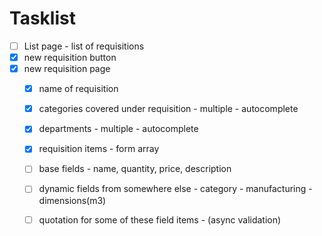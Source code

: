 # Tasklist
- [ ] List page -  list of requisitions
- [x] new requisition button
- [x] new requisition page
    - [x] name of requisition
    - [x] categories covered under requisition - multiple - autocomplete
    - [x] departments - multiple - autocomplete

    - [x] requisition items - form array
    - [ ] base fields - name, quantity, price, description
    - [ ] dynamic fields from somewhere else - category - manufacturing - dimensions(m3)

    - [ ] quotation for some of these field items - (async validation)
